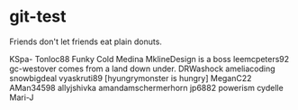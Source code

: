 # git-test
Friends don't let friends eat plain donuts.


KSpa-
Tonloc88 Funky Cold Medina
MklineDesign is a boss
leemcpeters92
gc-westover comes from a land down under.
DRWashock
ameliacoding
snowbigdeal
vyaskruti89
[hyungrymonster is hungry]
MeganC22
AMan34598
allyjshivka
amandamschermerhorn
jp6882
powerism
cydelle
Mari-J
